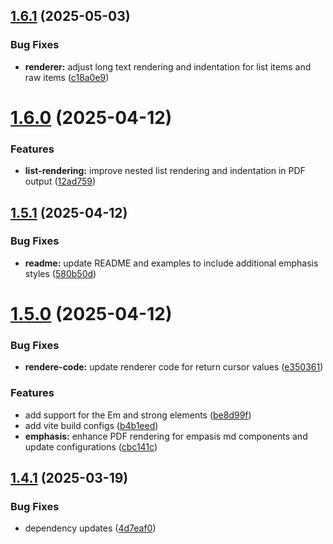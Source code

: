 ## [1.6.1](https://github.com/JeelGajera/jspdf-md-renderer/compare/v1.6.0...v1.6.1) (2025-05-03)


### Bug Fixes

* **renderer:** adjust long text rendering and indentation for list items and raw items ([c18a0e9](https://github.com/JeelGajera/jspdf-md-renderer/commit/c18a0e9294cdb0c61eac73988253820822e9005e))



# [1.6.0](https://github.com/JeelGajera/jspdf-md-renderer/compare/v1.5.1...v1.6.0) (2025-04-12)


### Features

* **list-rendering:** improve nested list rendering and indentation in PDF output ([12ad759](https://github.com/JeelGajera/jspdf-md-renderer/commit/12ad75980ee3b0b958e1eef079abc3358ea0603d))



## [1.5.1](https://github.com/JeelGajera/jspdf-md-renderer/compare/v1.5.0...v1.5.1) (2025-04-12)


### Bug Fixes

* **readme:** update README and examples to include additional emphasis styles ([580b50d](https://github.com/JeelGajera/jspdf-md-renderer/commit/580b50dc21c0e5211aa23190e77579cb8d1e4e84))



# [1.5.0](https://github.com/JeelGajera/jspdf-md-renderer/compare/v1.4.1...v1.5.0) (2025-04-12)


### Bug Fixes

* **rendere-code:** update renderer code for return cursor values ([e350361](https://github.com/JeelGajera/jspdf-md-renderer/commit/e35036127f2b18a54b52e1d8351afa814653ed27))


### Features

* add support for the Em and strong elements ([be8d99f](https://github.com/JeelGajera/jspdf-md-renderer/commit/be8d99f4dd313240230ad98e424fad3363d53768))
* add vite build configs ([b4b1eed](https://github.com/JeelGajera/jspdf-md-renderer/commit/b4b1eedabf76ddcf23781755a40327509b227520))
* **emphasis:** enhance PDF rendering for empasis md components and update configurations ([cbc141c](https://github.com/JeelGajera/jspdf-md-renderer/commit/cbc141c2f7fdd6743b8cc3994895b7d565803e0c))



## [1.4.1](https://github.com/JeelGajera/jspdf-md-renderer/compare/v1.4.0...v1.4.1) (2025-03-19)


### Bug Fixes

* dependency updates ([4d7eaf0](https://github.com/JeelGajera/jspdf-md-renderer/commit/4d7eaf01f2b388c92953829682d3ea9ec3a6d510))



